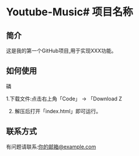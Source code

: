 # Youtube-Music# 项目名称

## 简介

这是我的第一个GitHub项目,用于实现XXX功能。

## 如何使用

磷

1.下载文件:点击右上角「Code」 → 「Download Z

2. 解压后打开「index.html」即可运行。

## 联系方式

有问题请联系:你的邮箱@example.com
